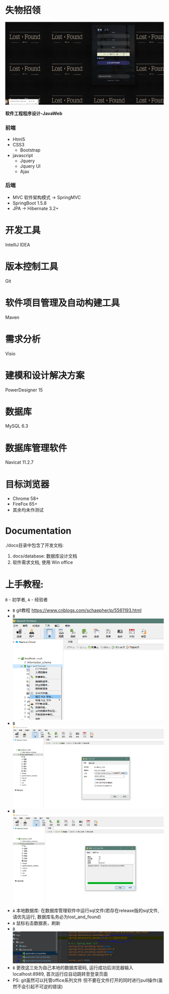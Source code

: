 # 失物招领

![image-20200425204300200](./_resources/image-20200425204300200.png)

**软件工程程序设计-JavaWeb**

### 前端
* Html5
* CSS3
  - Bootstrap
* javascript
  - Jquery
  - Jquery UI
  - Ajax
### 后端
* MVC 软件架构模式 -> SpringMVC
* SpringBoot 1.5.8
* JPA -> Hibernate 3.2+

# 开发工具
IntelliJ IDEA
# 版本控制工具
Git
# 软件项目管理及自动构建工具
Maven

# 需求分析
Visio
# 建模和设计解决方案
PowerDesigner 15
# 数据库
MySQL 6.3
# 数据库管理软件
Navicat 11.2.7
# 目标浏览器
- Chrome 58+
- FireFox 65+
- 其余均未作测试

# Documentation
./docs目录中包含了开发文档:
1. docs/database: 数据库设计文档
2. 软件需求文档, 使用 Win office

# 上手教程:
`B` - 初学者, `A` - 经验者
*  `B` git教程 https://www.cnblogs.com/schaepher/p/5561193.html
*  `B` ![import_into_mysql-step_1](docs/assets/import_into_mysql/step_1.png)
*  `B` ![import_into_mysql-step_2](docs/assets/import_into_mysql/step_2.png)
*  `B` ![import_into_mysql-step_3](docs/assets/import_into_mysql/step_3.png)
*  `A` 本地数据库: 在数据库管理软件中运行sql文件(若存在release版的sql文件, 请优先运行, 数据库名务必为lost_and_found)
*  `A` 鼠标右击数据表，刷新
*  `B` ![database-psd](docs/assets/database-psd.png)
*  `B` 更改这三处为自己本地的数据库密码, 运行成功后浏览器输入localhost:8989, 首次运行应自动跳转至登录页面
* PS: git虽然可以托管office系列文件 但不要在文件打开的同时进行pull操作(虽然不会引起不可逆的错误)
